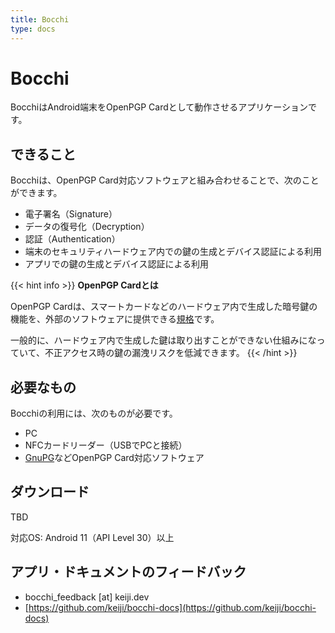 ```yaml
---
title: Bocchi
type: docs
---
```


# Bocchi

BocchiはAndroid端末をOpenPGP Cardとして動作させるアプリケーションです。


## できること

Bocchiは、OpenPGP Card対応ソフトウェアと組み合わせることで、次のことができます。

 - 電子署名（Signature）
 - データの復号化（Decryption）
 - 認証（Authentication）
 - 端末のセキュリティハードウェア内での鍵の生成とデバイス認証による利用
 - アプリでの鍵の生成とデバイス認証による利用

{{< hint info >}}
**OpenPGP Cardとは**  

OpenPGP Cardは、スマートカードなどのハードウェア内で生成した暗号鍵の機能を、外部のソフトウェアに提供できる[規格](https://www.gnupg.org/ftp/specs/OpenPGP-smart-card-application-3.4.1.pdf)です。

一般的に、ハードウェア内で生成した鍵は取り出すことができない仕組みになっていて、不正アクセス時の鍵の漏洩リスクを低減できます。
{{< /hint >}}


## 必要なもの

Bocchiの利用には、次のものが必要です。

 - PC
 - NFCカードリーダー（USBでPCと接続）
 - [GnuPG](https://www.gnupg.org/)などOpenPGP Card対応ソフトウェア


## ダウンロード

TBD

対応OS: Android 11（API Level 30）以上

## アプリ・ドキュメントのフィードバック

 - bocchi_feedback [at] keiji.dev
 - [https://github.com/keiji/bocchi-docs](https://github.com/keiji/bocchi-docs)